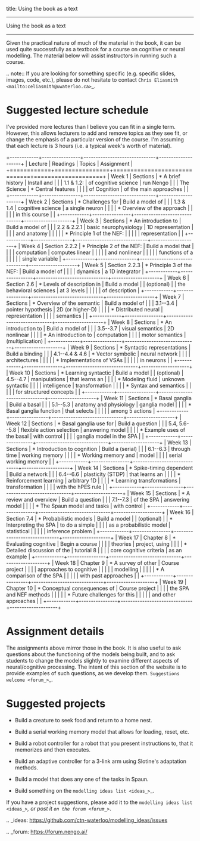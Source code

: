 title: Using the book as a text

************************
Using the book as a text
************************

Given the practical nature of much of the material in the book,
it can be used quite successfully as a textbook
for a course on cognitive or neural modelling.
The material below will assist instructors in running such a course.

.. note:: If you are looking for something specific
          (e.g. specific slides, images, code, etc.),
          please do not hesitate to contact
          `Chris Eliasmith <mailto:celiasmith@uwaterloo.ca>`_.

Suggested lecture schedule
==========================

I've provided more lectures
than I believe you can fit in a single term.
However, this allows lecturers to
add and remove topics as they see fit,
or change the emphasis of a particular version of the course.
I'm assuming that each lecture is
3 hours (i.e. a typical week's worth of material).

+------------+----------------+------------------------------+--------------------+
| Lecture    | Readings       | Topics                       | Assignment         |
+============+================+==============================+====================+
| Week 1     | Sections       | * A brief history            | Install and        |
|            | 1.1 & 1.2:     |   of cognitive science       | run Nengo          |
|            | The Science    | * Central features           |                    |
|            | of Cognition   |   of the main approaches     |                    |
+------------+----------------+------------------------------+--------------------+
| Week 2     | Sections       | * Challenges for             | Build a model of   |
|            | 1.3 & 1.4      |   cognitive science          | a single neuron    |
|            |                | * Overview of the approach   |                    |
|            |                |   in this course             |                    |
+------------+----------------+------------------------------+--------------------+
| Week 3     | Sections       | * An introduction to         | Build a model of   |
|            | 2.2 & 2.2.1    |   basic neurophysiology      | 1D representation  |
|            |                |   and anatomy                |                    |
|            |                | * Principle 1 of the NEF:    |                    |
|            |                |   representation             |                    |
+------------+----------------+------------------------------+--------------------+
| Week 4     | Section 2.2.2  | * Principle 2 of the NEF:    | Build a model that |
|            |                |   computation                | computes linear    |
|            |                |                              | and nonlinear      |
|            |                |                              | functions of a     |
|            |                |                              | single variable    |
+------------+----------------+------------------------------+--------------------+
| Week 5     | Section 2.2.3  | * Principle 3 of the NEF:    | Build a model of   |
|            |                |   dynamics                   | a 1D integrator    |
+------------+----------------+------------------------------+--------------------+
| Week 6     | Section 2.6    | * Levels of description in   | Build a model      |
| (optional) |                |   the behavioral sciences    | at 3 levels        |
|            |                |                              | of description     |
+------------+----------------+------------------------------+--------------------+
| Week 7     | Sections       | * Overview of the semantic   | Build a model of   |
|            | 3.1--3.4       |   pointer hypothesis         | 2D (or higher-D)   |
|            |                | * Distributed neural         | representation     |
|            |                |   semantics                  |                    |
+------------+----------------+------------------------------+--------------------+
| Week 8     | Sections       | * An introduction to         | Build a model of   |
|            | 3.5--3.7       |   visual semantics           | 2D nonlinear       |
|            |                | * An introduction to         | computation        |
|            |                |   motor semantics            | (multiplication)   |
+------------+----------------+------------------------------+--------------------+
| Week 9     | Sections       | * Syntactic representations  | Build a binding    |
|            | 4.1--4.4 & 4.6 | * Vector symbolic            | neural network     |
|            |                |   architectures              |                    |
|            |                | * Implementations of VSAs    |                    |
|            |                |   in neurons                 |                    |
+------------+----------------+------------------------------+--------------------+
| Week 10    | Sections       | * Learning syntactic         | Build a model      |
| (optional) | 4.5--4.7       |   manipulations              | that learns an     |
|            |                | * Modeling fluid             | unknown syntactic  |
|            |                |   intelligence               | transformation     |
|            |                | * Syntax and semantics       |                    |
|            |                |   for structured concepts    |                    |
+------------+----------------+------------------------------+--------------------+
| Week 11    | Sections       | * Basal ganglia              | Build a basal      |
|            | 5.1--5.3       |   anatomy and physiology     | ganglia model      |
|            |                | * Basal ganglia function     | that selects       |
|            |                |                              | among 5 actions    |
+------------+----------------+------------------------------+--------------------+
| Week 12    | Sections       | * Basal ganglia use for      | Build a question   |
|            | 5.4, 5.6--5.8  |   flexible action selection  | answering model    |
|            |                | * Example uses of the basal  | with control       |
|            |                |   ganglia model in the SPA   |                    |
+------------+----------------+------------------------------+--------------------+
| Week 13    | Sections       | * Introduction to cognition  | Build a (serial)   |
|            | 6.1--6.3       |   through time               | working memory     |
|            |                | * Working memory and         | model              |
|            |                |   serial working memory      |                    |
+------------+----------------+------------------------------+--------------------+
| Week 14    | Sections       | * Spike-timing dependent     | Build a network    |
|            | 6.4--6.6       |   plasticity (STDP)          | that learns an     |
|            |                | * Reinforcement learning     | arbitrary 1D       |
|            |                | * Learning transformations   | transformation     |
|            |                |   with the hPES rule         |                    |
+------------+----------------+------------------------------+--------------------+
| Week 15    | Sections       | * A review and overview      | Build a question   |
|            | 7.1--7.3       |   of the SPA                 | answering model    |
|            |                | * The Spaun model and tasks  | with control       |
+------------+----------------+------------------------------+--------------------+
| Week 16    | Section 7.4    | * Probabilistic models       | Build a model      |
| (optional) |                | * Interpreting the SPA       | to do a simple     |
|            |                |   as a probabilistic model   | statistical        |
|            |                |                              | inference problem  |
+------------+----------------+------------------------------+--------------------+
| Week 17    | Chapter 8      | * Evaluating cognitive       | Begin a course     |
|            |                |   theories                   | project, using     |
|            |                | * Detailed discussion of the | tutorial 8         |
|            |                |   core cognitive criteria    | as an example      |
+------------+----------------+------------------------------+--------------------+
| Week 18    | Chapter 9      | * A survey of other          | Course project     |
|            |                |   approaches to cognitive    |                    |
|            |                |   modelling                  |                    |
|            |                | * A comparison of the SPA    |                    |
|            |                |   with past approaches       |                    |
+------------+----------------+------------------------------+--------------------+
| Week 19    | Chapter 10     | * Conceptual consequences of | Course project     |
|            |                |   the SPA and NEF methods    |                    |
|            |                | * Future challenges for this |                    |
|            |                |   and other approaches       |                    |
+------------+----------------+------------------------------+--------------------+

Assignment details
==================

The assignments above mirror those in the book.
It is also useful to ask questions
about the functioning of the models being built,
and to ask students to change the models slightly
to examine different aspects of neural/cognitive processing.
The intent of this section of the website
is to provide examples of such questions,
as we develop them.
`Suggestions welcome <forum_>`_.

Suggested projects
==================

* Build a creature to seek food and return to a home nest.

* Build a serial working memory model that allows for loading, reset, etc.

* Build a robot controller for a robot
  that you present instructions to,
  that it memorizes and then executes.

* Build an adaptive controller for a 3-link arm
  using Slotine's adaptation methods.

* Build a model that does any one of the tasks in Spaun.

* Build something on the `modelling ideas list <ideas_>`_.

If you have a project suggestions,
please add it to the `modelling ideas list <ideas_>`_,
or post it `on the forum <forum_>`_.

.. _ideas: https://github.com/ctn-waterloo/modelling_ideas/issues

.. _forum: https://forum.nengo.ai/
